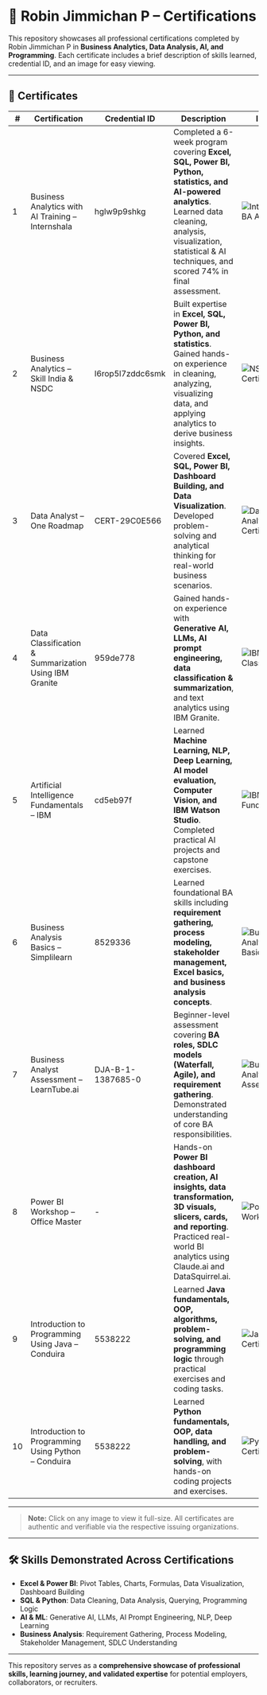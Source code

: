 # 📜 Robin Jimmichan P – Certifications

This repository showcases all professional certifications completed by Robin Jimmichan P in **Business Analytics, Data Analysis, AI, and Programming**. Each certificate includes a brief description of skills learned, credential ID, and an image for easy viewing.

---

## 📂 Certificates

| # | Certification | Credential ID | Description | Image |
|---|---------------|---------------|-------------|-------|
| 1 | Business Analytics with AI Training – Internshala | hglw9p9shkg | Completed a 6-week program covering **Excel, SQL, Power BI, Python, statistics, and AI-powered analytics**. Learned data cleaning, analysis, visualization, statistical & AI techniques, and scored 74% in final assessment. | ![Internshala BA AI](./Certificates/Internshala_BA_AI.jpeg) |
| 2 | Business Analytics – Skill India & NSDC | l6rop5l7zddc6smk | Built expertise in **Excel, SQL, Power BI, Python, and statistics**. Gained hands-on experience in cleaning, analyzing, visualizing data, and applying analytics to derive business insights. | ![NSDC Certificate](./Certificates/NSDC_Certificate.jpeg) |
| 3 | Data Analyst – One Roadmap | CERT-29C0E566 | Covered **Excel, SQL, Power BI, Dashboard Building, and Data Visualization**. Developed problem-solving and analytical thinking for real-world business scenarios. | ![Data Analyst Certificate](./Certificates/Data_Analyst_Certificate.png) |
| 4 | Data Classification & Summarization Using IBM Granite | 959de778 | Gained hands-on experience with **Generative AI, LLMs, AI prompt engineering, data classification & summarization**, and text analytics using IBM Granite. | ![IBM Data Classification](./Certificates/IBM_Data_Classification.jpeg) |
| 5 | Artificial Intelligence Fundamentals – IBM | cd5eb97f | Learned **Machine Learning, NLP, Deep Learning, AI model evaluation, Computer Vision, and IBM Watson Studio**. Completed practical AI projects and capstone exercises. | ![IBM AI Fundamentals](./Certificates/IBM_AI_Fundamentals.jpeg) |
| 6 | Business Analysis Basics – Simplilearn | 8529336 | Learned foundational BA skills including **requirement gathering, process modeling, stakeholder management, Excel basics, and business analysis concepts**. | ![Business Analysis Basics](./Certificates/Business_Analysis_Basics.png) |
| 7 | Business Analyst Assessment – LearnTube.ai | DJA-B-1-1387685-0 | Beginner-level assessment covering **BA roles, SDLC models (Waterfall, Agile), and requirement gathering**. Demonstrated understanding of core BA responsibilities. | ![Business Analyst Assessment](./Certificates/Business_Analyst_Assessment.jpeg) |
| 8 | Power BI Workshop – Office Master | - | Hands-on **Power BI dashboard creation, AI insights, data transformation, 3D visuals, slicers, cards, and reporting**. Practiced real-world BI analytics using Claude.ai and DataSquirrel.ai. | ![Power BI Workshop](./Certificates/PowerBI_Workshop.png) |
| 9 | Introduction to Programming Using Java – Conduira | 5538222 | Learned **Java fundamentals, OOP, algorithms, problem-solving, and programming logic** through practical exercises and coding tasks. | ![Java Certificate](./Certificates/Java_Certificate.jpeg) |
| 10 | Introduction to Programming Using Python – Conduira | 5538222 | Learned **Python fundamentals, OOP, data handling, and problem-solving**, with hands-on coding projects and exercises. | ![Python Certificate](./Certificates/Python_Certificate.jpeg) |

---

> **Note:** Click on any image to view it full-size. All certificates are authentic and verifiable via the respective issuing organizations.

---

## 🛠 Skills Demonstrated Across Certifications

- **Excel & Power BI**: Pivot Tables, Charts, Formulas, Data Visualization, Dashboard Building  
- **SQL & Python**: Data Cleaning, Data Analysis, Querying, Programming Logic  
- **AI & ML**: Generative AI, LLMs, AI Prompt Engineering, NLP, Deep Learning  
- **Business Analysis**: Requirement Gathering, Process Modeling, Stakeholder Management, SDLC Understanding  

---

This repository serves as a **comprehensive showcase of professional skills, learning journey, and validated expertise** for potential employers, collaborators, or recruiters.
